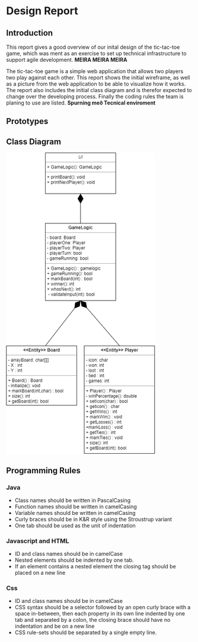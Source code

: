 # Design Report #

## Introduction ## 
This report gives a good overview of our inital design of the tic-tac-toe game, which was ment as an exercise to set up technical infrastructure to support agile development.
**MEIRA MEIRA MEIRA**


The tic-tac-toe game is a simple web application that allows two players two play against each other. This report shows the initial wireframe, as well as a picture from the web application to be able to visualize how it works.
The report also includes the initial class diagram and is therefor expected to change over the developing process. Finally the coding rules the team is planing to use are listed.
**Spurning með Tecnical enviroment**

## Prototypes ##


## Class Diagram ##
![Unfortunately the class diagram cannot be found](/docs/pictures/ClassDiagram.png)
## Programming Rules

### Java ###
* Class names should be written in PascalCasing
* Function names should be written in camelCasing
* Variable names should be written in camelCasing
* Curly braces should be in K&R style using the Stroustrup variant
* One tab should be used as the unit of indentation
### Javascript and HTML ###
* ID and class names should be in camelCase
* Nested elements should be indented by one tab.
* If an element contains a nested element the closing tag should be placed on a new line
### Css ###
* ID and class names should be in camelCase
* CSS syntax should be a selector followed by an open curly brace with a space in-between,
  then each property in its own line indented by one tab and separated by a colon, the
  closing brace should have no indentation and be on a new line
* CSS rule-sets should be separated by a single empty line.


